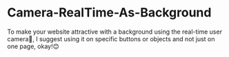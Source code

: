 # Camera-RealTime-As-Background
To make your website attractive with a background using the real-time user camera📸, I suggest using it on specific buttons or objects and not just on one page, okay!😊
